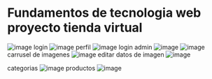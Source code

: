 # Fundamentos de tecnologia web proyecto tienda virtual
![image](https://github.com/Bjohan23/Fundamentos-de-tecnolog-a-web---proyecto---tienda-virtual-/assets/83877227/8c9e51db-a516-403c-827c-763c4a8c8a08)
login 
![image](https://github.com/Bjohan23/Fundamentos-de-tecnolog-a-web---proyecto---tienda-virtual-/assets/83877227/18a03f80-ec10-4ee4-b333-9e6ab7bc3a8e)
perfil 
![image](https://github.com/Bjohan23/Fundamentos-de-tecnolog-a-web---proyecto---tienda-virtual-/assets/83877227/276aa461-f054-4a39-9497-e897d3db68ca)
login admin
![image](https://github.com/Bjohan23/Fundamentos-de-tecnolog-a-web---proyecto---tienda-virtual-/assets/83877227/e68174d7-b239-44ee-a060-4cc3adb65934)
![image](https://github.com/Bjohan23/Fundamentos-de-tecnolog-a-web---proyecto---tienda-virtual-/assets/83877227/fd6246e1-fabe-4fab-9798-86da7f76f2a5)
carrusel de imagenes 
![image](https://github.com/Bjohan23/Fundamentos-de-tecnolog-a-web---proyecto---tienda-virtual-/assets/83877227/ff4d69e6-87ac-48f1-9a49-d98be0faa751)
editar datos de  imagen
![image](https://github.com/Bjohan23/Fundamentos-de-tecnolog-a-web---proyecto---tienda-virtual-/assets/83877227/bb235a4d-a1b5-4e5f-8696-16d7b23f147f)

categorias 
![image](https://github.com/Bjohan23/Fundamentos-de-tecnolog-a-web---proyecto---tienda-virtual-/assets/83877227/d00b1b14-f0a4-42a7-b7ca-96d64a7a7166)
productos 
![image](https://github.com/Bjohan23/Fundamentos-de-tecnolog-a-web---proyecto---tienda-virtual-/assets/83877227/9501c9ec-72d7-4735-aa36-d537464690e4)
